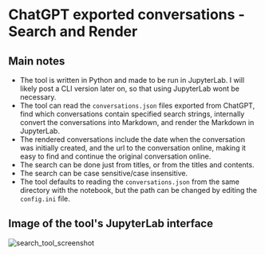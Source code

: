 #  ChatGPT exported conversations - Search and Render
## Main notes
* The tool is written in Python and made to be run in JupyterLab. I will likely post a CLI version later on, so that using JupyterLab wont be necessary.
* The tool can read the `conversations.json` files exported from ChatGPT, find which conversations contain specified search strings, internally convert the conversations into Markdown, and render the Markdown in JupyterLab.
* The rendered conversations include the date when the conversation was initially created, and the url to the conversation online, making it easy to find and continue the original conversation online.
* The search can be done just from titles, or from the titles and contents.
* The search can be case sensitive/case insensitive.
* The tool defaults to reading the `conversations.json` from the same directory with the notebook, but the path can be changed by editing the `config.ini` file.

## Image of the tool's JupyterLab interface
![search_tool_screenshot](https://github.com/user-attachments/assets/99a7578a-186b-4dbe-9c9b-eace0b4334b7)
